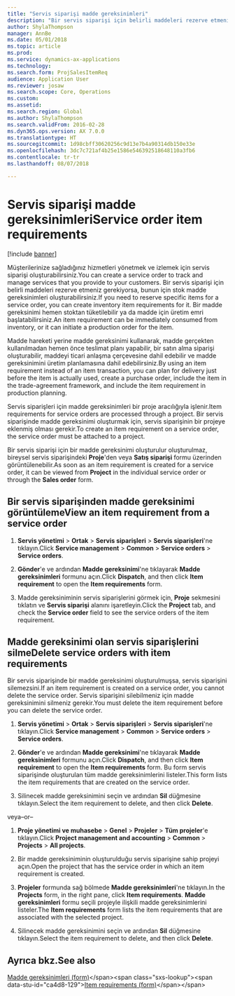 ```yaml
---
title: "Servis siparişi madde gereksinimleri"
description: "Bir servis siparişi için belirli maddeleri rezerve etmeniz gerekiyorsa, bunun için stok madde gereksinimleri oluşturabilirsiniz."
author: ShylaThompson
manager: AnnBe
ms.date: 05/01/2018
ms.topic: article
ms.prod: 
ms.service: dynamics-ax-applications
ms.technology: 
ms.search.form: ProjSalesItemReq
audience: Application User
ms.reviewer: josaw
ms.search.scope: Core, Operations
ms.custom: 
ms.assetid: 
ms.search.region: Global
ms.author: ShylaThompson
ms.search.validFrom: 2016-02-28
ms.dyn365.ops.version: AX 7.0.0
ms.translationtype: HT
ms.sourcegitcommit: 1d98cbff30620256c9d13e7b4a90314db150e33e
ms.openlocfilehash: 3dc7c721af4b25e1586e546392518648110a3fb6
ms.contentlocale: tr-tr
ms.lasthandoff: 08/07/2018

---
```


# <a name="service-order-item-requirements"></a><span data-ttu-id="ca4d8-103">Servis siparişi madde gereksinimleri</span><span class="sxs-lookup"><span data-stu-id="ca4d8-103">Service order item requirements</span></span>   

[!include [banner](../includes/banner.md)]


<span data-ttu-id="ca4d8-104">Müşterilerinize sağladığınız hizmetleri yönetmek ve izlemek için servis siparişi oluşturabilirsiniz.</span><span class="sxs-lookup"><span data-stu-id="ca4d8-104">You can create a service order to track and manage services that you provide to your customers.</span></span> <span data-ttu-id="ca4d8-105">Bir servis siparişi için belirli maddeleri rezerve etmeniz gerekiyorsa, bunun için stok madde gereksinimleri oluşturabilirsiniz.</span><span class="sxs-lookup"><span data-stu-id="ca4d8-105">If you need to reserve specific items for a service order, you can create inventory item requirements for it.</span></span> <span data-ttu-id="ca4d8-106">Bir madde gereksinimi hemen stoktan tüketilebilir ya da madde için üretim emri başlatabilirsiniz.</span><span class="sxs-lookup"><span data-stu-id="ca4d8-106">An item requirement can be immediately consumed from inventory, or it can initiate a production order for the item.</span></span>

<span data-ttu-id="ca4d8-107">Madde hareketi yerine madde gereksinimi kullanarak, madde gerçekten kullanılmadan hemen önce teslimat planı yapabilir, bir satın alma siparişi oluşturabilir, maddeyi ticari anlaşma çerçevesine dahil edebilir ve madde gereksinimini üretim planlamasına dahil edebilirsiniz.</span><span class="sxs-lookup"><span data-stu-id="ca4d8-107">By using an item requirement instead of an item transaction, you can plan for delivery just before the item is actually used, create a purchase order, include the item in the trade-agreement framework, and include the item requirement in production planning.</span></span>

<span data-ttu-id="ca4d8-108">Servis siparişleri için madde gereksinimleri bir proje aracılığıyla işlenir.</span><span class="sxs-lookup"><span data-stu-id="ca4d8-108">Item requirements for service orders are processed through a project.</span></span> <span data-ttu-id="ca4d8-109">Bir servis siparişinde madde gereksinimi oluşturmak için, servis siparişinin bir projeye eklenmiş olması gerekir.</span><span class="sxs-lookup"><span data-stu-id="ca4d8-109">To create an item requirement on a service order, the service order must be attached to a project.</span></span>

<span data-ttu-id="ca4d8-110">Bir servis siparişi için bir madde gereksinimi oluşturulur oluşturulmaz, bireysel servis siparişindeki **Proje**'den veya **Satış siparişi** formu üzerinden görüntülenebilir.</span><span class="sxs-lookup"><span data-stu-id="ca4d8-110">As soon as an item requirement is created for a service order, it can be viewed from **Project** in the individual service order or through the **Sales order** form.</span></span>

## <a name="view-an-item-requirement-from-a-service-order"></a><span data-ttu-id="ca4d8-111">Bir servis siparişinden madde gereksinimi görüntüleme</span><span class="sxs-lookup"><span data-stu-id="ca4d8-111">View an item requirement from a service order</span></span>

1.  <span data-ttu-id="ca4d8-112">**Servis yönetimi** \> **Ortak** \> **Servis siparişleri** \> **Servis siparişleri**'ne tıklayın.</span><span class="sxs-lookup"><span data-stu-id="ca4d8-112">Click **Service management** \> **Common** \> **Service orders** \> **Service orders**.</span></span>

2.  <span data-ttu-id="ca4d8-113">**Gönder**'e ve ardından **Madde gereksinimi**'ne tıklayarak **Madde gereksinimleri** formunu açın.</span><span class="sxs-lookup"><span data-stu-id="ca4d8-113">Click **Dispatch**, and then click **Item requirement** to open the **Item requirements** form.</span></span>

3.  <span data-ttu-id="ca4d8-114">Madde gereksiniminin servis siparişlerini görmek için, **Proje** sekmesini tıklatın ve **Servis siparişi** alanını işaretleyin.</span><span class="sxs-lookup"><span data-stu-id="ca4d8-114">Click the **Project** tab, and check the **Service order** field to see the service orders of the item requirement.</span></span>

## <a name="delete-service-orders-with-item-requirements"></a><span data-ttu-id="ca4d8-115">Madde gereksinimi olan servis siparişlerini silme</span><span class="sxs-lookup"><span data-stu-id="ca4d8-115">Delete service orders with item requirements</span></span>

<span data-ttu-id="ca4d8-116">Bir servis siparişinde bir madde gereksinimi oluşturulmuşsa, servis siparişini silemezsini.</span><span class="sxs-lookup"><span data-stu-id="ca4d8-116">If an item requirement is created on a service order, you cannot delete the service order.</span></span> <span data-ttu-id="ca4d8-117">Servis siparişini silebilmeniz için madde gereksinimini silmeniz gerekir.</span><span class="sxs-lookup"><span data-stu-id="ca4d8-117">You must delete the item requirement before you can delete the service order.</span></span>

1.  <span data-ttu-id="ca4d8-118">**Servis yönetimi** \> **Ortak** \> **Servis siparişleri** \> **Servis siparişleri**'ne tıklayın.</span><span class="sxs-lookup"><span data-stu-id="ca4d8-118">Click **Service management** \> **Common** \> **Service orders** \> **Service orders**.</span></span>

2.  <span data-ttu-id="ca4d8-119">**Gönder**'e ve ardından **Madde gereksinimi**'ne tıklayarak **Madde gereksinimleri** formunu açın.</span><span class="sxs-lookup"><span data-stu-id="ca4d8-119">Click **Dispatch**, and then click **Item requirement** to open the **Item requirements** form.</span></span> <span data-ttu-id="ca4d8-120">Bu form servis siparişinde oluşturulan tüm madde gereksinimlerini listeler.</span><span class="sxs-lookup"><span data-stu-id="ca4d8-120">This form lists the item requirements that are created on the service order.</span></span>

3.  <span data-ttu-id="ca4d8-121">Silinecek madde gereksinimini seçin ve ardından **Sil** düğmesine tıklayın.</span><span class="sxs-lookup"><span data-stu-id="ca4d8-121">Select the item requirement to delete, and then click **Delete**.</span></span>

<span data-ttu-id="ca4d8-122">veya</span><span class="sxs-lookup"><span data-stu-id="ca4d8-122">–or–</span></span>

1.  <span data-ttu-id="ca4d8-123">**Proje yönetimi ve muhasebe** \> **Genel** \> **Projeler** \> **Tüm projeler**'e tıklayın.</span><span class="sxs-lookup"><span data-stu-id="ca4d8-123">Click **Project management and accounting** \> **Common** \> **Projects** \> **All projects**.</span></span>

2.  <span data-ttu-id="ca4d8-124">Bir madde gereksiniminin oluşturulduğu servis siparişine sahip projeyi açın.</span><span class="sxs-lookup"><span data-stu-id="ca4d8-124">Open the project that has the service order in which an item requirement is created.</span></span>

3.  <span data-ttu-id="ca4d8-125">**Projeler** formunda sağ bölmede **Madde gereksinimleri**'ne tıklayın.</span><span class="sxs-lookup"><span data-stu-id="ca4d8-125">In the **Projects** form, in the right pane, click **Item requirements**.</span></span> <span data-ttu-id="ca4d8-126">**Madde gereksinimleri** formu seçili projeyle ilişkili madde gereksinimlerini listeler.</span><span class="sxs-lookup"><span data-stu-id="ca4d8-126">The **Item requirements** form lists the item requirements that are associated with the selected project.</span></span>

4.  <span data-ttu-id="ca4d8-127">Silinecek madde gereksinimini seçin ve ardından **Sil** düğmesine tıklayın.</span><span class="sxs-lookup"><span data-stu-id="ca4d8-127">Select the item requirement to delete, and then click **Delete**.</span></span>

## <a name="see-also"></a><span data-ttu-id="ca4d8-128">Ayrıca bkz.</span><span class="sxs-lookup"><span data-stu-id="ca4d8-128">See also</span></span>

<span data-ttu-id="ca4d8-129">[Madde gereksinimleri (form)](https://technet.microsoft.com/en-us/library/aa552021\(v=ax.60\))</span><span class="sxs-lookup"><span data-stu-id="ca4d8-129">[Item requirements (form)](https://technet.microsoft.com/en-us/library/aa552021\(v=ax.60\))</span></span>


